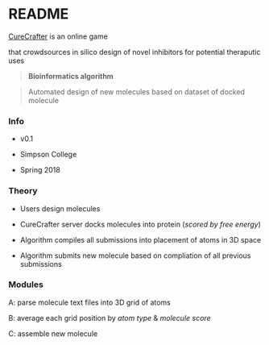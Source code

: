 # README #

[CureCrafter](http://www.curecrafter.com/) is an online game

that crowdsources in silico design of novel inhibitors for potential theraputic uses

> **Bioinformatics algorithm** 

> Automated design of new molecules based on dataset of docked molecule

### Info ###

* v0.1

* Simpson College 

* Spring 2018

### Theory ###

* Users design molecules

* CureCrafter server docks molecules into protein (*scored by free energy*)

* Algorithm compiles all submissions into placement of atoms in 3D space

* Algorithm submits new molecule based on compliation of all previous submissions

### Modules ###

A: parse molecule text files into 3D grid of atoms

B: average each grid position by *atom type* & *molecule score*

C: assemble new molecule
